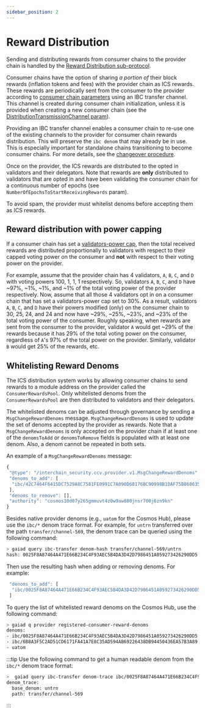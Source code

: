 ```yaml
---
sidebar_position: 2
---
```



# Reward Distribution

Sending and distributing rewards from consumer chains to the provider chain is handled by the [Reward Distribution sub-protocol](https://github.com/cosmos/ibc/blob/main/spec/app/ics-028-cross-chain-validation/overview_and_basic_concepts.md#reward-distribution).

Consumer chains have the option of sharing _a portion of_ their block rewards (inflation tokens and fees) with the provider chain as ICS rewards.
These rewards are periodically sent from the consumer to the provider according to [consumer chain parameters](../introduction/params.md#reward-distribution-parameters) using an IBC transfer channel.
This channel is created during consumer chain initialization, unless it is provided when creating a new consumer chain (see the [DistributionTransmissionChannel param](../introduction/params.md#distributiontransmissionchannel)). 

Providing an IBC transfer channel enables a consumer chain to re-use one of the existing channels to the provider for consumer chain rewards distribution. 
This will preserve the `ibc denom` that may already be in use. 
This is especially important for standalone chains transitioning to become consumer chains. 
For more details, see the [changeover procedure](../consumer-development/changeover-procedure.md).

Once on the provider, the ICS rewards are distributed to the opted in validators and their delegators.
Note that rewards are **only** distributed to validators that are opted in and have been validating the consumer chain
for a continuous number of epochs (see `NumberOfEpochsToStartReceivingRewards` param).

To avoid spam, the provider must whitelist denoms before accepting them as ICS rewards.  

## Reward distribution with power capping

If a consumer chain has set a [validators-power cap](./power-shaping.md#capping-the-validator-powers), then the total received
rewards are distributed proportionally to validators with respect to their capped voting power on the consumer and **not**
with respect to their voting power on the provider.

For example, assume that the provider chain has 4 validators, `A`, `B`, `C`, and `D` with voting powers 100, 1, 1, 1 respectively.
So, validators `A`, `B`, `C`, and `D` have ~97%, ~1%, ~1%, and ~1% of the total voting power of the provider respectively.
Now, assume that all those 4 validators opt in on a consumer chain that has set a validators-power cap set to 30%.
As a result, validators `A`, `B`, `C`, and `D` have their powers modified (only) on the consumer chain to 
30, 25, 24, and 24 and now have ~29%, ~25%, ~23%, and ~23% of the total voting power of the consumer.
Roughly speaking, when rewards are sent from the consumer to the provider, validator `A` would get ~29% of the rewards
because it has 29% of the total voting power on the consumer, regardless of `A`'s 97% of the total power on the provider.
Similarly, validator `B` would get 25% of the rewards, etc.


## Whitelisting Reward Denoms

The ICS distribution system works by allowing consumer chains to send rewards to a module address on the provider called the `ConsumerRewardsPool`.
Only whitelisted denoms from the `ConsumerRewardsPool` are then distributed to validators and their delegators.

The whitelisted denoms can be adjusted through governance by sending a `MsgChangeRewardDenoms` message.
`MsgChangeRewardDenoms` is used to update the set of denoms accepted by the provider as rewards.
Note that a `MsgChangeRewardDenoms` is only accepted on the provider chain if at least one of the `denomsToAdd` or `denomsToRemove` fields is populated with at least one denom.
Also, a denom cannot be repeated in both sets.

An example of a `MsgChangeRewardDenoms` message:
```js
{
 "@type": "/interchain_security.ccv.provider.v1.MsgChangeRewardDenoms",
 "denoms_to_add": [
  "ibc/42C7464F6415DC7529A8C7581FE0991C7A090D60176BC90998B1DAF75B868635"
 ],
 "denoms_to_remove": [],
 "authority": "cosmos10d07y265gmmuvt4z0w9aw880jnsr700j6zn9kn"
}
```

Besides native provider denoms (e.g., `uatom` for the Cosmos Hub), please use the `ibc/*` denom trace format.
For example, for `untrn` transferred over the path `transfer/channel-569`, the denom trace can be queried using the following command:
```bash
> gaiad query ibc-transfer denom-hash transfer/channel-569/untrn
hash: 0025F8A87464A471E66B234C4F93AEC5B4DA3D42D7986451A059273426290DD5
```
Then use the resulting hash when adding or removing denoms. For example:

```js
 "denoms_to_add": [
  "ibc/0025F8A87464A471E66B234C4F93AEC5B4DA3D42D7986451A059273426290DD5"
 ]
```

To query the list of whitelisted reward denoms on the Cosmos Hub, use the following command:
```bash
> gaiad q provider registered-consumer-reward-denoms
denoms:
- ibc/0025F8A87464A471E66B234C4F93AEC5B4DA3D42D7986451A059273426290DD5
- ibc/6B8A3F5C2AD51CD6171FA41A7E8C35AD594AB69226438DB94450436EA57B3A89
- uatom
```

:::tip
Use the following command to get a human readable denom from the `ibc/*` denom trace format:
```bash
>  gaiad query ibc-transfer denom-trace ibc/0025F8A87464A471E66B234C4F93AEC5B4DA3D42D7986451A059273426290DD5
denom_trace:
  base_denom: untrn
  path: transfer/channel-569
```
:::
